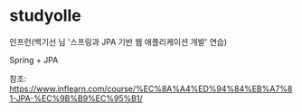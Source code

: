 # studyolle
인프런(백기선 님 '스프링과 JPA 기반 웹 애플리케이션 개발' 연습)

Spring + JPA

참조: https://www.inflearn.com/course/%EC%8A%A4%ED%94%84%EB%A7%81-JPA-%EC%9B%B9%EC%95%B1/
